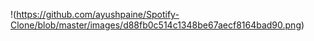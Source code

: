 !(https://github.com/ayushpaine/Spotify-Clone/blob/master/images/d88fb0c514c1348be67aecf8164bad90.png)
